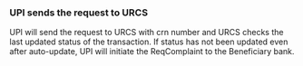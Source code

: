 ### UPI sends the request to URCS 

UPI will send the request to URCS with crn number and URCS checks the last updated status of the transaction. If status has not been updated even after auto-update, UPI will initiate the ReqComplaint to the Beneficiary bank.

